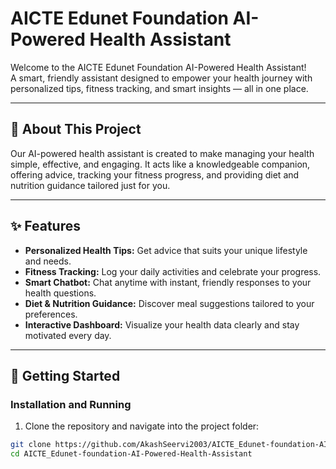# AICTE Edunet Foundation AI-Powered Health Assistant

Welcome to the AICTE Edunet Foundation AI-Powered Health Assistant!  
A smart, friendly assistant designed to empower your health journey with personalized tips, fitness tracking, and smart insights — all in one place.

---

## 🚀 About This Project

Our AI-powered health assistant is created to make managing your health simple, effective, and engaging. It acts like a knowledgeable companion, offering advice, tracking your fitness progress, and providing diet and nutrition guidance tailored just for you.

---

## ✨ Features

- **Personalized Health Tips:** Get advice that suits your unique lifestyle and needs.  
- **Fitness Tracking:** Log your daily activities and celebrate your progress.  
- **Smart Chatbot:** Chat anytime with instant, friendly responses to your health questions.  
- **Diet & Nutrition Guidance:** Discover meal suggestions tailored to your preferences.  
- **Interactive Dashboard:** Visualize your health data clearly and stay motivated every day.  

---

## 🎯 Getting Started

### Installation and Running

1. Clone the repository and navigate into the project folder:

```bash
git clone https://github.com/AkashSeervi2003/AICTE_Edunet-foundation-AI-Powered-Health-Assistant.git
cd AICTE_Edunet-foundation-AI-Powered-Health-Assistant
